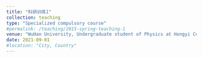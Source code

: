 ```yaml
---
title: "科研训练1"
collection: teaching
type: "Specialized compulsory course"
#permalink: /teaching/2015-spring-teaching-1
venue: "WuHan University, Undergraduate student of Physics at Hongyi College, Class of 2019"
date: 2021-09-01
#location: "City, Country"
---
```

